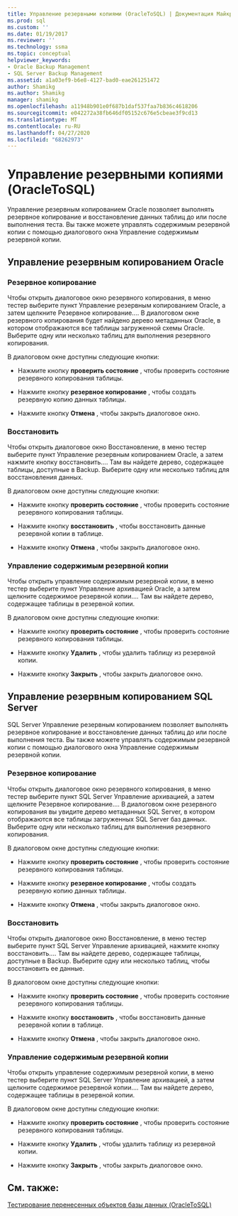 ```yaml
---
title: Управление резервными копиями (OracleToSQL) | Документация Майкрософт
ms.prod: sql
ms.custom: ''
ms.date: 01/19/2017
ms.reviewer: ''
ms.technology: ssma
ms.topic: conceptual
helpviewer_keywords:
- Oracle Backup Management
- SQL Server Backup Management
ms.assetid: a1a03ef9-b6e8-4127-bad0-eae261251472
author: Shamikg
ms.author: Shamikg
manager: shamikg
ms.openlocfilehash: a11948b901e0f687b1daf537faa7b836c4618206
ms.sourcegitcommit: e042272a38fb646df05152c676e5cbeae3f9cd13
ms.translationtype: MT
ms.contentlocale: ru-RU
ms.lasthandoff: 04/27/2020
ms.locfileid: "68262973"
---
```

# <a name="managing-backups-oracletosql"></a>Управление резервными копиями (OracleToSQL)
Управление резервным копированием Oracle позволяет выполнять резервное копирование и восстановление данных таблиц до или после выполнения теста. Вы также можете управлять содержимым резервной копии с помощью диалогового окна Управление содержимым резервной копии.  
  
## <a name="oracle-backup-management"></a>Управление резервным копированием Oracle  
  
### <a name="backup"></a>Резервное копирование  
Чтобы открыть диалоговое окно резервного копирования, в меню тестер выберите пункт Управление резервным копированием Oracle, а затем щелкните Резервное копирование.... В диалоговом окне резервного копирования будет найдено дерево метаданных Oracle, в котором отображаются все таблицы загруженной схемы Oracle. Выберите одну или несколько таблиц для выполнения резервного копирования.  
  
В диалоговом окне доступны следующие кнопки:  
  
-   Нажмите кнопку **проверить состояние** , чтобы проверить состояние резервного копирования таблицы.  
  
-   Нажмите кнопку **резервное копирование** , чтобы создать резервную копию данных таблицы.  
  
-   Нажмите кнопку **Отмена** , чтобы закрыть диалоговое окно.  
  
### <a name="restore"></a>Восстановить  
Чтобы открыть диалоговое окно Восстановление, в меню тестер выберите пункт Управление резервным копированием Oracle, а затем нажмите кнопку восстановить.... Там вы найдете дерево, содержащее таблицы, доступные в Backup. Выберите одну или несколько таблиц для восстановления данных.  
  
В диалоговом окне доступны следующие кнопки:  
  
-   Нажмите кнопку **проверить состояние** , чтобы проверить состояние резервного копирования таблицы.  
  
-   Нажмите кнопку **восстановить** , чтобы восстановить данные резервной копии в таблице.  
  
-   Нажмите кнопку **Отмена** , чтобы закрыть диалоговое окно.  
  
### <a name="managing-backup-contents"></a>Управление содержимым резервной копии  
Чтобы открыть управление содержимым резервной копии, в меню тестер выберите пункт Управление архивацией Oracle, а затем щелкните содержимое резервной копии.... Там вы найдете дерево, содержащее таблицы в резервной копии.  
  
В диалоговом окне доступны следующие кнопки:  
  
-   Нажмите кнопку **проверить состояние** , чтобы проверить состояние резервного копирования таблицы.  
  
-   Нажмите кнопку **Удалить** , чтобы удалить таблицу из резервной копии.  
  
-   Нажмите кнопку **Закрыть** , чтобы закрыть диалоговое окно.  
  
## <a name="sql-server-backup-management"></a>Управление резервным копированием SQL Server  
SQL Server Управление резервным копированием позволяет выполнять резервное копирование и восстановление данных таблиц до или после выполнения теста. Вы также можете управлять содержимым резервной копии с помощью диалогового окна Управление содержимым резервной копии.  
  
### <a name="backup"></a>Резервное копирование  
Чтобы открыть диалоговое окно резервного копирования, в меню тестер выберите пункт SQL Server Управление архивацией, а затем щелкните Резервное копирование.... В диалоговом окне резервного копирования вы увидите дерево метаданных SQL Server, в котором отображаются все таблицы загруженных SQL Server баз данных. Выберите одну или несколько таблиц для выполнения резервного копирования.  
  
В диалоговом окне доступны следующие кнопки:  
  
-   Нажмите кнопку **проверить состояние** , чтобы проверить состояние резервного копирования таблицы.  
  
-   Нажмите кнопку **резервное копирование** , чтобы создать резервную копию данных таблицы.  
  
-   Нажмите кнопку **Отмена** , чтобы закрыть диалоговое окно.  
  
### <a name="restore"></a>Восстановить  
Чтобы открыть диалоговое окно Восстановление, в меню тестер выберите пункт SQL Server Управление архивацией, нажмите кнопку восстановить.... Там вы найдете дерево, содержащее таблицы, доступные в Backup. Выберите одну или несколько таблиц, чтобы восстановить ее данные.  
  
В диалоговом окне доступны следующие кнопки:  
  
-   Нажмите кнопку **проверить состояние** , чтобы проверить состояние резервного копирования таблицы.  
  
-   Нажмите кнопку **восстановить** , чтобы восстановить данные резервной копии в таблице.  
  
-   Нажмите кнопку **Отмена** , чтобы закрыть диалоговое окно.  
  
### <a name="managing-backup-contents"></a>Управление содержимым резервной копии  
Чтобы открыть управление содержимым резервной копии, в меню тестер выберите пункт SQL Server Управление архивацией, а затем щелкните содержимое резервной копии.... Там вы найдете дерево, содержащее таблицы в резервной копии.  
  
В диалоговом окне доступны следующие кнопки:  
  
-   Нажмите кнопку **проверить состояние** , чтобы проверить состояние резервного копирования таблицы.  
  
-   Нажмите кнопку **Удалить** , чтобы удалить таблицу из резервной копии.  
  
-   Нажмите кнопку **Закрыть** , чтобы закрыть диалоговое окно.  
  
## <a name="see-also"></a>См. также:  
[Тестирование перенесенных объектов базы данных &#40;OracleToSQL&#41;](../../ssma/oracle/testing-migrated-database-objects-oracletosql.md)  
  
